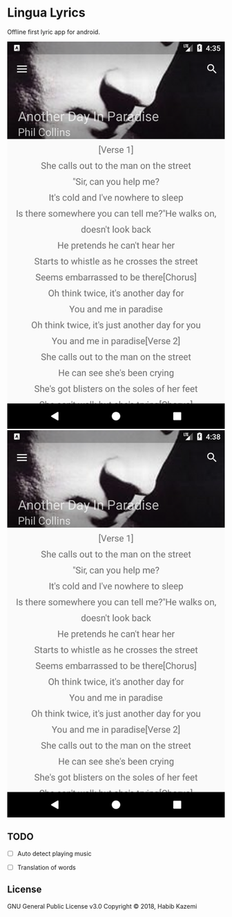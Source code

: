 # Lingua Lyrics

Offline first lyric app for android.

![screenshot1](./LinguaRepo/assets/screenshot1.png)
![screenshot2](./LinguaRepo/assets/screenshot2.png)


## TODO
- [ ] Auto detect playing music
- [ ] Translation of words


## License

GNU General Public License v3.0
Copyright © 2018, Habib Kazemi